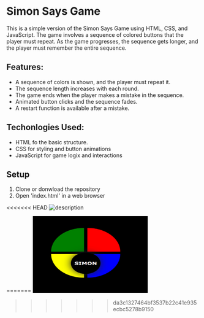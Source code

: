 # Simon Says Game

This is a simple version of the Simon Says Game using HTML, CSS, and JavaScript. The game involves a sequence of colored buttons that the player must repeat. As the game progresses, the sequence gets longer, and the player must remember the entire sequence.

## Features: 

- A sequence of colors is shown, and the player must repeat it.
- The sequence length increases with each round.
- The game ends when the player makes a mistake in the sequence. 
- Animated button clicks and the sequence fades.
- A restart function is available after a mistake.

## Techonlogies Used:

- HTML fo the basic structure. 
- CSS for styling and button animations
- JavaScript for game logix and interactions




## Setup

1. Clone or donwload the repository
2. Open 'index.html' in a web browser


<<<<<<< HEAD
<img src="path/to/your/image.jpg" alt="description" width="300" height="300">

=======
<img src="Images/Game_screenshot.png" alt="description" width="300" height="200">
>>>>>>> da3c1327464bf3537b22c41e935ecbc5278b9150
